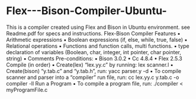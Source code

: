 # Flex---Bison-Compiler-Ubuntu-
This is a compiler created using  Flex and Bison in Ubuntu environment. see Readme.pdf for specs and instructions. 
Flex-Bison Compiler Features
  ▪ Arithmetic expressions
  ▪ Boolean expressions (if, else, while, true, false)
  ▪ Relational operations
  ▪ Functions and function calls, multi functions.
  ▪ type declaration of variables (Boolean, char, integer, int pointer, char pointer, string)
  ▪ Comments 
Pre-conditions:
  ▪ Bison 3.0.2
  ▪ Cc 4.8.4
  ▪ Flex 2.5.3 
Compile (in order)
  ▪ Create(lex) “lex.yy.c” by running: lex scanner.l
  ▪ Create(bison) “y.tab.c” and “y.tab.h”, run: yacc parser.y -d
  ▪ To compile scanner and parser into a “compiler” run file, run: cc lex.yy.c y.tab.c -o compiler -ll 
Run a Program
  ▪ To compile a program file, run: ./compiler < myProgramFile.c
